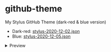 # github-theme
My Stylus GitHub Theme (dark-red & blue version)

- Dark-red: [stylus-2020-12-02.json](stylus-2020-12-02.json)
- Blue: [stylus-2020-12-05.json](stylus-2020-12-05.json)

<details>
   <summary>Preview</summary>
  
![a1](https://i.imgur.com/mX0FBh7.png)
![a2](https://i.imgur.com/gPXiSi0.png)
![a3](https://i.imgur.com/Sj5bDIw.png)
![a4](https://i.imgur.com/5AOGV5I.png)
  
</details>

